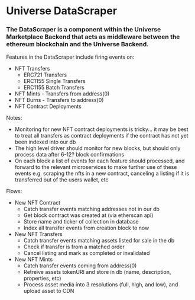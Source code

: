 # Universe DataScraper

### The DataScraper is a component within the Universe Marketplace Backend that acts as middleware between the ethereum blockchain and the Universe Backend. 

Features in the DataScraper include firing events on:
* NFT Transfers
     * ERC721 Transfers
     * ERC1155 Single Transfers
     * ERC1155 Batch Transfers
* NFT Mints - Transfers from address(0)
* NFT Burns - Transfers to address(0)
* NFT Contract Deployments

Notes: 
* Monitoring for new NFT contract deployments is tricky... it may be best to treat all transfers as contract deployments if the contract has not yet been indexed into our db
* The high level driver should monitor for new blocks, but should only process data after 6-12? block confirmations
* On each block a list of events for each feature should processed, and forward to the relevant microservices to make further use of these events e.g. scraping the nfts in a new contract, canceling a listing if it is transferred out of the users wallet, etc 

Flows:
* New NFT Contract
    * Catch transfer events matching addresses not in our db
    * Get block contract was created at (via etherscan api)
    * Store name and ticker of collection in database
    * Index all transfer events from creation block to now
* New NFT Transfers
    * Catch transfer events matching assets listed for sale in the db
    * Check if transfer is from a matched order
    * Cancel listing and mark as completed or invalidated
* New NFT Mints
    * Catch transfer events coming from address(0)
    * Retreive assets tokenURI and store in db (name, description, properties, etc)
    * Process asset media into 3 resolutions (full, high, and low), and upload asset to CDN
